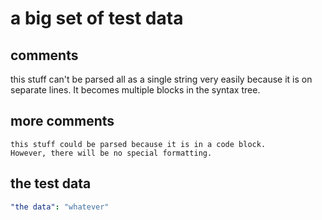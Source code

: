 # a big set of test data

## comments
this stuff can't be parsed
all as a single string very easily
because it is on separate lines.
It becomes multiple blocks
in the syntax tree.

## more comments

```text
this stuff could be parsed because it is in a code block.
However, there will be no special formatting.
```

## the test data
```yaml
"the data": "whatever"
``` 